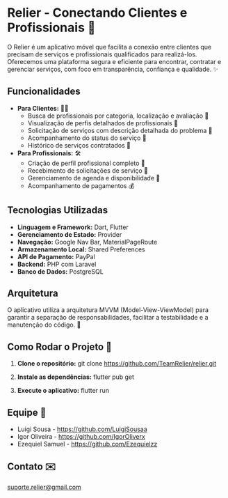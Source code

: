 # Relier - Conectando Clientes e Profissionais 🤝

O Relier é um aplicativo móvel que facilita a conexão entre clientes que precisam de serviços e
profissionais qualificados para realizá-los. Oferecemos uma plataforma segura e eficiente para
encontrar, contratar e gerenciar serviços, com foco em transparência, confiança e qualidade. ✨

## Funcionalidades

* **Para Clientes:** 👨‍💼
    * Busca de profissionais por categoria, localização e avaliação 🔎
    * Visualização de perfis detalhados de profissionais 👤
    * Solicitação de serviços com descrição detalhada do problema 📝
    * Acompanhamento do status do serviço 🔄
    * Histórico de serviços contratados 📜
* **Para Profissionais:** 🛠️
    * Criação de perfil profissional completo 📝
    * Recebimento de solicitações de serviço 🔔
    * Gerenciamento de agenda e disponibilidade 📅
    * Acompanhamento de pagamentos 💰

## Tecnologias Utilizadas

* **Linguagem e Framework:** Dart, Flutter
* **Gerenciamento de Estado:** Provider
* **Navegação:** Google Nav Bar, MaterialPageRoute
* **Armazenamento Local:** Shared Preferences
* **API de Pagamento:** PayPal
* **Backend:** PHP com Laravel
* **Banco de Dados:** PostgreSQL

## Arquitetura

O aplicativo utiliza a arquitetura MVVM (Model-View-ViewModel) para garantir a separação de
responsabilidades, facilitar a testabilidade e a manutenção do código. 🧱

## Como Rodar o Projeto 🚀

1. **Clone o repositório:**
   git clone https://github.com/TeamRelier/relier.git

2. **Instale as dependências:**
   flutter pub get

3. **Execute o aplicativo:**
   flutter run

## Equipe 👥

- Luigi Sousa - https://github.com/LuigiSousaa
- Igor Oliveira - https://github.com/IgorOliverx
- Ezequiel Samuel - https://github.com/Ezequielzz

## Contato ✉️

suporte.relier@gmail.com